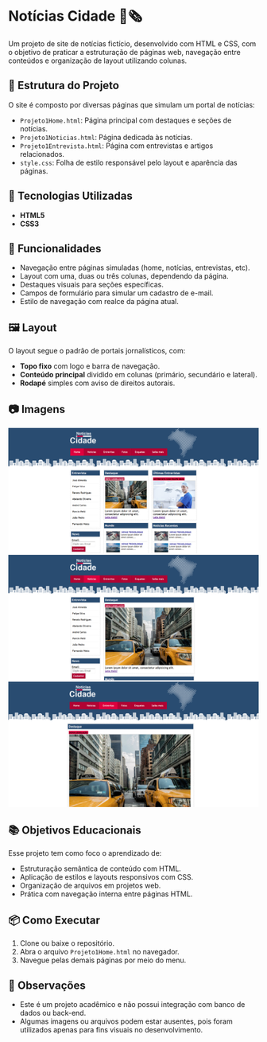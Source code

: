 
# Notícias Cidade 🌆🗞️

Um projeto de site de notícias fictício, desenvolvido com HTML e CSS, com o objetivo de praticar a estruturação de páginas web, navegação entre conteúdos e organização de layout utilizando colunas.

## 📁 Estrutura do Projeto

O site é composto por diversas páginas que simulam um portal de notícias:

- `Projeto1Home.html`: Página principal com destaques e seções de notícias.
- `Projeto1Noticias.html`: Página dedicada às notícias.
- `Projeto1Entrevista.html`: Página com entrevistas e artigos relacionados.
- `style.css`: Folha de estilo responsável pelo layout e aparência das páginas.

## 🧰 Tecnologias Utilizadas

- **HTML5**
- **CSS3**

## 📌 Funcionalidades

- Navegação entre páginas simuladas (home, notícias, entrevistas, etc).
- Layout com uma, duas ou três colunas, dependendo da página.
- Destaques visuais para seções específicas.
- Campos de formulário para simular um cadastro de e-mail.
- Estilo de navegação com realce da página atual.

## 🖼️ Layout

O layout segue o padrão de portais jornalísticos, com:

- **Topo fixo** com logo e barra de navegação.
- **Conteúdo principal** dividido em colunas (primário, secundário e lateral).
- **Rodapé** simples com aviso de direitos autorais.

## 📷 Imagens
![Página principal do site](imagens/image-2.png)
![Página de notícias do site](imagens/image-1.png)
![Página de entrevista do site](imagens/image.png)

## 📚 Objetivos Educacionais

Esse projeto tem como foco o aprendizado de:

- Estruturação semântica de conteúdo com HTML.
- Aplicação de estilos e layouts responsivos com CSS.
- Organização de arquivos em projetos web.
- Prática com navegação interna entre páginas HTML.

## 📦 Como Executar

1. Clone ou baixe o repositório.
2. Abra o arquivo `Projeto1Home.html` no navegador.
3. Navegue pelas demais páginas por meio do menu.

## 📝 Observações

- Este é um projeto acadêmico e não possui integração com banco de dados ou back-end.
- Algumas imagens ou arquivos podem estar ausentes, pois foram utilizados apenas para fins visuais no desenvolvimento.
